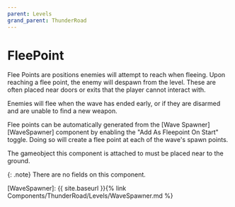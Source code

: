 ```yaml
---
parent: Levels
grand_parent: ThunderRoad
---
```

# FleePoint

Flee Points are positions enemies will attempt to reach when fleeing. Upon reaching a flee point, the enemy will despawn from the level. These are often placed near doors or exits that the player cannot interact with.

Enemies will flee when the wave has ended early, or if they are disarmed and are unable to find a new weapon.

Flee points can be automatically generated from the [Wave Spawner][WaveSpawner] component by enabling the "Add As Fleepoint On Start" toggle. Doing so will create a flee point at each of the wave's spawn points.

The gameobject this component is attached to must be placed near to the ground.

{: .note}
There are no fields on this component.


[WaveSpawner]: {{ site.baseurl }}{% link Components/ThunderRoad/Levels/WaveSpawner.md %}